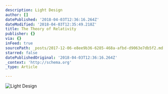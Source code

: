 ```yaml
---
description: Light Design
author: []
datePublished: '2018-04-03T12:36:16.264Z'
dateModified: '2018-04-03T12:35:49.218Z'
title: The Theory of Relativity
publisher: {}
via: {}
inFeed: true
sourcePath: _posts/2017-12-06-e8ee9b36-6285-468a-afbd-d9063e7db5f2.md
starred: false
datePublishedOriginal: '2018-04-03T12:36:16.264Z'
_context: 'http://schema.org'
_type: Article

---
```

![Light Design](https://the-grid-user-content.s3-us-west-2.amazonaws.com/507a4150-4ccc-4ed6-91cc-751e7550520d.jpg)